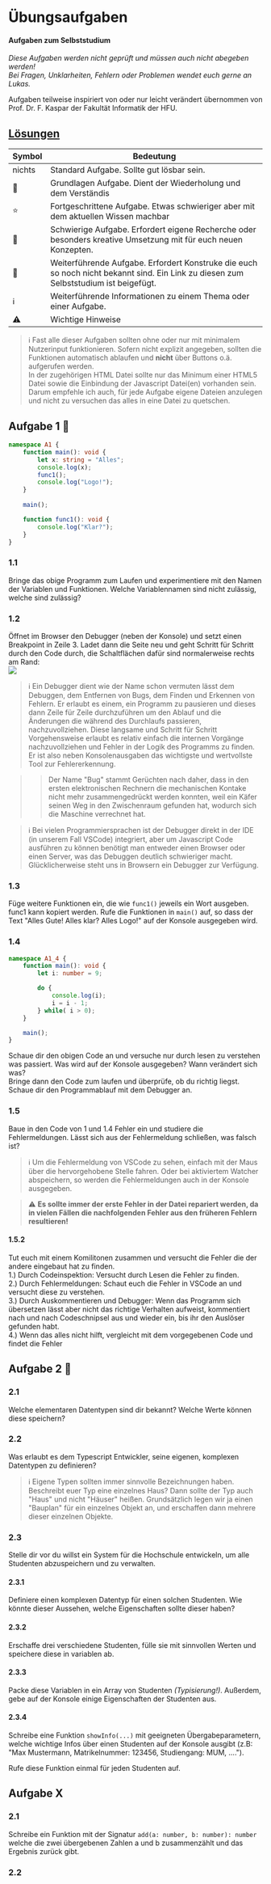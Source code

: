 # Übungsaufgaben

#### Aufgaben zum Selbststudium
_Diese Aufgaben werden nicht geprüft und müssen auch nicht abegeben werden!_  
_Bei Fragen, Unklarheiten, Fehlern oder Problemen wendet euch gerne an Lukas._

Aufgaben teilweise inspiriert von oder nur leicht verändert übernommen von Prof. Dr. F. Kaspar der Fakultät Informatik der HFU.

## [Lösungen](https://github.com/Plagiatus/EIA/blob/master/Lösungen.md)

Symbol | Bedeutung
-----|-----
nichts | Standard Aufgabe. Sollte gut lösbar sein.
:wrench: | Grundlagen Aufgabe. Dient der Wiederholung und dem Verständis
:star: | Fortgeschrittene Aufgabe. Etwas schwieriger aber mit dem aktuellen Wissen machbar
:star2: | Schwierige Aufgabe. Erfordert eigene Recherche oder besonders kreative Umsetzung mit für euch neuen Konzepten.
:dizzy: | Weiterführende Aufgabe. Erfordert Konstruke die euch so noch nicht bekannt sind. Ein Link zu diesen zum Selbststudium ist beigefügt.
:information_source: | Weiterführende Informationen zu einem Thema oder einer Aufgabe.
:warning: | Wichtige Hinweise


> :information_source: Fast alle dieser Aufgaben sollten ohne oder nur mit minimalem Nutzerinput funktionieren. Sofern nicht explizit angegeben, sollten die Funktionen automatisch ablaufen und **nicht** über Buttons o.ä. aufgerufen werden.  
In der zugehörigen HTML Datei sollte nur das Minimum einer HTML5 Datei sowie die Einbindung der Javascript Datei(en) vorhanden sein. Darum empfehle ich auch, für jede Aufgabe eigene Dateien anzulegen und nicht zu versuchen das alles in eine Datei zu quetschen.


## Aufgabe 1 :wrench:

```typescript
namespace A1 {
    function main(): void {
        let x: string = "Alles";
        console.log(x);
        func1();
        console.log("Logo!");
    }
    
    main();

    function func1(): void {
        console.log("Klar?");
    }
}
```

### 1.1
Bringe das obige Programm zum Laufen und experimentiere mit den Namen der Variablen und Funktionen. Welche Variablennamen sind nicht zulässig, welche sind zulässig?  

### 1.2
Öffnet im Browser den Debugger (neben der Konsole) und setzt einen Breakpoint in Zeile 3. Ladet dann die Seite neu und geht Schritt für Schritt durch den Code durch, die Schaltflächen dafür sind normalerweise rechts am Rand:  
![](https://i.imgur.com/SVnLY0p.png)

> :information_source: Ein Debugger dient wie der Name schon vermuten lässt dem Debuggen, dem Entfernen von Bugs, dem Finden und Erkennen von Fehlern. Er erlaubt es einem, ein Programm zu pausieren und dieses dann Zeile für Zeile durchzuführen um den Ablauf und die Änderungen die während des Durchlaufs passieren, nachzuvollziehen. Diese langsame und Schritt für Schritt Vorgehensweise erlaubt es relativ einfach die internen Vorgänge nachzuvollziehen und Fehler in der Logik des Programms zu finden. Er ist also neben Konsolenausgaben das wichtigste und wertvollste Tool zur Fehlererkennung.

>> Der Name "Bug" stammt Gerüchten nach daher, dass in den ersten elektronischen Rechnern die mechanischen Kontake nicht mehr zusammengedrückt werden konnten, weil ein Käfer seinen Weg in den Zwischenraum gefunden hat, wodurch sich die Maschine verrechnet hat.

> :information_source: Bei vielen Programmiersprachen ist der Debugger direkt in der IDE (in unserem Fall VSCode) integriert, aber um Javascript Code ausführen zu können benötigt man entweder einen Browser oder einen Server, was das Debuggen deutlich schwieriger macht. Glücklicherweise steht uns in Browsern ein Debugger zur Verfügung.

### 1.3
Füge weitere Funktionen ein, die wie `func1()` jeweils ein Wort ausgeben. func1 kann kopiert werden. Rufe die Funktionen in `main()` auf, so dass der Text "Alles Gute! Alles klar? Alles Logo!" auf der Konsole ausgegeben wird.

### 1.4
```typescript
namespace A1_4 {
    function main(): void {
        let i: number = 9;

        do {
            console.log(i);
            i = i - 1;
        } while( i > 0);
    }

    main();
}
```

Schaue dir den obigen Code an und versuche nur durch lesen zu verstehen was passiert. Was wird auf der Konsole ausgegeben? Wann verändert sich was?  
Bringe dann den Code zum laufen und überprüfe, ob du richtig liegst. Schaue dir den Programmablauf mit dem Debugger an.

### 1.5
Baue in den Code von 1 und 1.4 Fehler ein und studiere die Fehlermeldungen. Lässt sich aus der Fehlermeldung schließen, was falsch ist?

> :information_source: Um die Fehlermeldung von VSCode zu sehen, einfach mit der Maus über die hervorgehobene Stelle fahren. Oder bei aktiviertem Watcher abspeichern, so werden die Fehlermeldungen auch in der Konsole ausgegeben.

> :warning: **Es sollte immer der erste Fehler in der Datei repariert werden, da in vielen Fällen die nachfolgenden Fehler aus den früheren Fehlern resultieren!**

#### 1.5.2
Tut euch mit einem Komilitonen zusammen und versucht die Fehler die der andere eingebaut hat zu finden.  
1.) Durch Codeinspektion: Versucht durch Lesen die Fehler zu finden.  
2.) Durch Fehlermeldungen: Schaut euch die Fehler in VSCode an und versucht diese zu verstehen.  
3.) Durch Auskommentieren und Debugger: Wenn das Programm sich übersetzen lässt aber nicht das richtige Verhalten aufweist, kommentiert nach und nach Codeschnipsel aus und wieder ein, bis ihr den Auslöser gefunden habt.  
4.) Wenn das alles nicht hilft, vergleicht mit dem vorgegebenen Code und findet die Fehler  

## Aufgabe 2 :wrench:

### 2.1 
Welche elementaren Datentypen sind dir bekannt? Welche Werte können diese speichern?

### 2.2
Was erlaubt es dem Typescript Entwickler, seine eigenen, komplexen Datentypen zu definieren?

> :information_source: Eigene Typen sollten immer sinnvolle Bezeichnungen haben. Beschreibt euer Typ eine einzelnes Haus? Dann sollte der Typ auch "Haus" und nicht "Häuser" heißen. Grundsätzlich legen wir ja einen "Bauplan" für ein einzelnes Objekt an, und erschaffen dann mehrere dieser einzelnen Objekte.

### 2.3
Stelle dir vor du willst ein System für die Hochschule entwickeln, um alle Studenten abzuspeichern und zu verwalten.

#### 2.3.1
Definiere einen komplexen Datentyp für einen solchen Studenten. Wie könnte dieser Aussehen, welche Eigenschaften sollte dieser haben?

#### 2.3.2 
Erschaffe drei verschiedene Studenten, fülle sie mit sinnvollen Werten und speichere diese in variablen ab.

#### 2.3.3
Packe diese Variablen in ein Array von Studenten _(Typisierung!)_. Außerdem, gebe auf der Konsole einige Eigenschaften der Studenten aus.

#### 2.3.4 
Schreibe eine Funktion `showInfo(...)` mit geeigneten Übergabeparametern, welche wichtige Infos über einen Studenten auf der Konsole ausgibt (z.B: "Max Mustermann, Matrikelnummer: 123456, Studiengang: MUM, ....").

Rufe diese Funktion einmal für jeden Studenten auf.


## Aufgabe X

### 2.1
Schreibe ein Funktion mit der Signatur `add(a: number, b: number): number` welche die zwei übergebenen Zahlen a und b zusammenzählt und das Ergebnis zurück gibt.

### 2.2 

